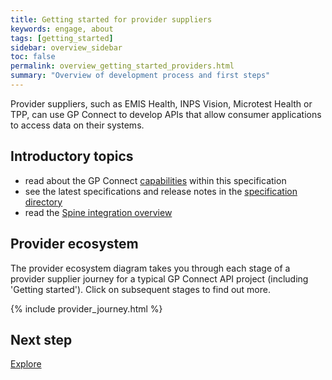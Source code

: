 ```yaml
---
title: Getting started for provider suppliers
keywords: engage, about
tags: [getting_started]
sidebar: overview_sidebar
toc: false
permalink: overview_getting_started_providers.html
summary: "Overview of development process and first steps"
---
```


Provider suppliers, such as EMIS Health, INPS Vision, Microtest Health or TPP, can use GP Connect to develop APIs that allow consumer applications to access data on their systems.

## Introductory topics ##

- read about the GP Connect [capabilities](overview_priority_capabilities.html) within this specification
- see the latest specifications and release notes in the [specification directory](https://digital.nhs.uk/services/gp-connect/gp-connect-specifications-for-developers)
- read the [Spine integration overview](https://gpc-spec-restructure2.netlify.com/integration_overview.html)

## Provider ecosystem ##

The provider ecosystem diagram takes you through each stage of a provider supplier journey for a typical GP Connect API project (including 'Getting started'). Click on subsequent stages to find out more.

{% include provider_journey.html %}

## Next step ##
[Explore](/overview_explore.html)
